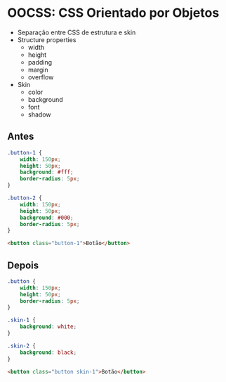 # OOCSS: CSS Orientado por Objetos

* Separação entre CSS de estrutura e skin
* Structure properties
    * width
    * height
    * padding
    * margin
    * overflow
* Skin
    * color
    * background
    * font
    * shadow

## Antes
```css
.button-1 {
    width: 150px;
    height: 50px;
    background: #fff;
    border-radius: 5px;
}

.button-2 {
    width: 150px;
    height: 50px;
    background: #000;
    border-radius: 5px;
}
```

```html
<button class="button-1">Botão</button>
```

## Depois
```css
.button {
    width: 150px;
    height: 50px;
    border-radius: 5px;
}

.skin-1 {
    background: white;
}

.skin-2 {
    background: black;
}
```

```html
<button class="button skin-1">Botão</button>
```